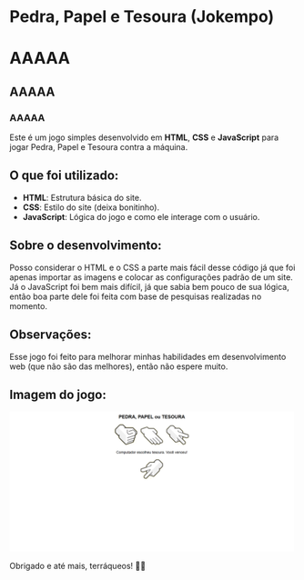 # Pedra, Papel e Tesoura (Jokempo)
# AAAAA
## AAAAA
### AAAAA

Este é um jogo simples desenvolvido em **HTML**, **CSS** e **JavaScript** para jogar 
Pedra, Papel e Tesoura contra a máquina.

## O que foi utilizado:    
- **HTML**: Estrutura básica do site.    
- **CSS**: Estilo do site (deixa bonitinho).    
- **JavaScript**: Lógica do jogo e como ele interage com o usuário.
## Sobre o desenvolvimento:    
Posso considerar o HTML e o CSS a parte mais fácil desse código já que foi apenas importar as imagens e colocar as configurações padrão de um site. Já o JavaScript foi bem mais difícil, já que sabia bem pouco de sua lógica, então boa parte dele foi feita com base de pesquisas realizadas no momento.

## Observações:    
Esse jogo foi feito para melhorar minhas habilidades em desenvolvimento web (que não são das melhores), então não espere muito.

## Imagem do jogo:
<img src="img/imagemJogoFinal.png" width="500" alt="Tela do Jogo">

Obrigado e até mais, terráqueos! 🖖🏻